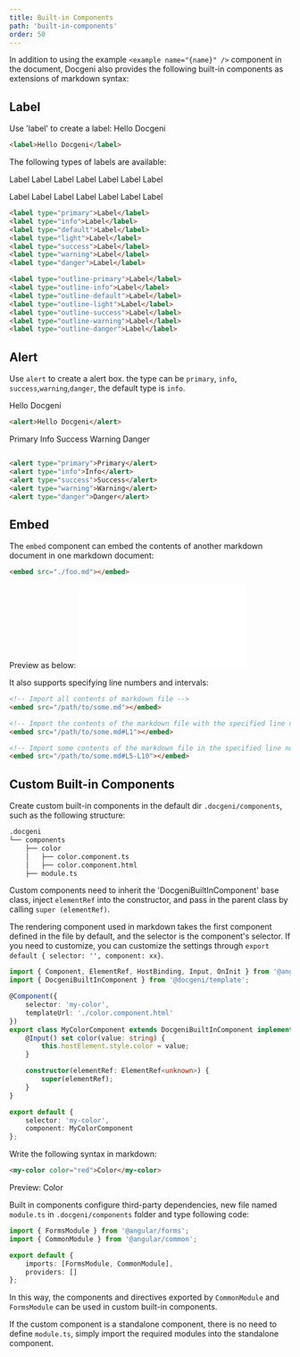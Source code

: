 ```yaml
---
title: Built-in Components
path: 'built-in-components'
order: 50
---
```


In addition to using the example `<example name="{name}" />` component in the document, Docgeni also provides the following built-in components as extensions of markdown syntax:

## Label
Use 'label' to create a label: <label>Hello Docgeni</label>

```html
<label>Hello Docgeni</label>
```
The following types of labels are available:

<label type="primary">Label</label>
<label type="info">Label</label>
<label type="default">Label</label>
<label type="light">Label</label>
<label type="success">Label</label>
<label type="warning">Label</label>
<label type="danger">Label</label>

<label type="outline-primary">Label</label>
<label type="outline-info">Label</label>
<label type="outline-default">Label</label>
<label type="outline-light">Label</label>
<label type="outline-success">Label</label>
<label type="outline-warning">Label</label>
<label type="outline-danger">Label</label>

```html
<label type="primary">Label</label>
<label type="info">Label</label>
<label type="default">Label</label>
<label type="light">Label</label>
<label type="success">Label</label>
<label type="warning">Label</label>
<label type="danger">Label</label>

<label type="outline-primary">Label</label>
<label type="outline-info">Label</label>
<label type="outline-default">Label</label>
<label type="outline-light">Label</label>
<label type="outline-success">Label</label>
<label type="outline-warning">Label</label>
<label type="outline-danger">Label</label>
```

## Alert
Use `alert` to create a alert box. the type can be `primary`, `info`, `success`,`warning`,`danger`, the default type is `info`.

<alert>Hello Docgeni</alert>

```html
<alert>Hello Docgeni</alert>
```

<alert type="primary">Primary</alert>
<alert type="info">Info</alert>
<alert type="success">Success</alert>
<alert type="warning">Warning</alert>
<alert type="danger">Danger</alert>

```html

<alert type="primary">Primary</alert>
<alert type="info">Info</alert>
<alert type="success">Success</alert>
<alert type="warning">Warning</alert>
<alert type="danger">Danger</alert>

```

## Embed

The `embed` component can embed the contents of another markdown document in one markdown document:

```html
<embed src="./foo.md"></embed>
```
Preview as below:
<embed src="./foo.md"></embed>

It also supports specifying line numbers and intervals:

```html
<!-- Import all contents of markdown file -->
<embed src="/path/to/some.md"></embed>

<!-- Import the contents of the markdown file with the specified line number -->
<embed src="/path/to/some.md#L1"></embed>

<!-- Import some contents of the markdown file in the specified line number range -->
<embed src="/path/to/some.md#L5-L10"></embed>
```

## Custom Built-in Components
Create custom built-in components in the default dir `.docgeni/components`, such as the following structure:

```html
.docgeni
└── components
    ├── color
    │   ├── color.component.ts    
    │   ├── color.component.html
    ├── module.ts
```

Custom components need to inherit the 'DocgeniBuiltInComponent' base class, inject `elementRef` into the constructor, and pass in the parent class by calling `super (elementRef)`.

<alert type="info">The rendering component used in markdown takes the first component defined in the file by default, and the selector is the component's selector. If you need to customize, you can customize the settings through `export default { selector: '', component: xx}`.</alert>


```ts
import { Component, ElementRef, HostBinding, Input, OnInit } from '@angular/core';
import { DocgeniBuiltInComponent } from '@docgeni/template';

@Component({
    selector: 'my-color',
    templateUrl: './color.component.html'
})
export class MyColorComponent extends DocgeniBuiltInComponent implements OnInit {
    @Input() set color(value: string) {
        this.hostElement.style.color = value;
    }

    constructor(elementRef: ElementRef<unknown>) {
        super(elementRef);
    }
}

export default {
    selector: 'my-color',
    component: MyColorComponent
};
```

Write the following syntax in markdown:
```html
<my-color color="red">Color</my-color>
```
Preview: <my-color color="red">Color</my-color>



Built in components configure third-party dependencies, new file named `module.ts` in `.docgeni/components` folder and type following code:

```ts
import { FormsModule } from '@angular/forms';
import { CommonModule } from '@angular/common';

export default {
    imports: [FormsModule, CommonModule],
    providers: []
};
```

In this way, the components and directives exported by `CommonModule` and `FormsModule` can be used in custom built-in components.

If the custom component is a standalone component, there is no need to define `module.ts`, simply import the required modules into the standalone component.
